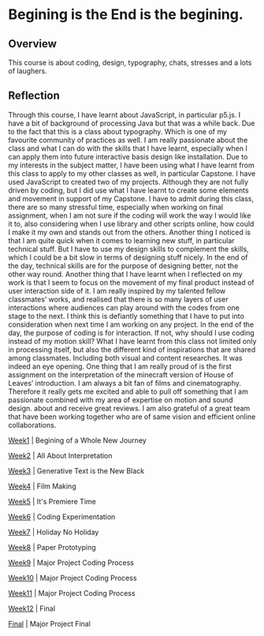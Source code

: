 # Begining is the End is the begining. 
## Overview 

This course is about coding, design, typography, chats, stresses and a lots of laughers. 

## Reflection

Through this course, I have learnt about JavaScript, in particular p5.js. I have a bit of background of processing Java but that was a while back. Due to the fact that this is a class about typography. Which is one of my favourite community of practices as well. I am really passionate about the class and what I can do with the skills that I have learnt, especially when I can apply them into future interactive basis design like installation. Due to my interests in the subject matter, I have been using what I have learnt from this class to apply to my other classes as well, in particular Capstone. I have used JavaScript to created two of my projects. Although they are not fully driven by coding, but I did use what I have learnt to create some elements and movement in support of my Capstone. I have to admit during this class, there are so many stressful time, especially when working on final assignment, when I am not sure if the coding will work the way I would like it to, also considering when I use library and other scripts online, how could I make it my own and stands out from the others. Another thing I noticed is that I am quite quick when it comes to learning new stuff, in particular technical stuff. But I have to use my design skills to complement the skills, which I could be a bit slow in terms of designing stuff nicely. In the end of the day, technical skills are for the purpose of designing better, not the other way round. Another thing that I have learnt when I reflected on my work is that I seem to focus on the movement of my final product instead of user interaction side of it. I am really inspired by my talented fellow classmates’ works, and realised that there is so many layers of user interactions where audiences can play around with the codes from one stage to the next. I think this is defiantly something that I have to put into consideration when next time I am working on any project. In the end of the day, the purpose of coding is for interaction. If not, why should I use coding instead of my motion skill? What I have learnt from this class not limited only in processing itself, but also the different kind of inspirations that are shared among classmates. Including both visual and content researches. It was indeed an eye opening. One thing that I am really proud of is the first assignment on the interpretation of the minecraft version of House of Leaves’ introduction. I am always a bit fan of films and cinematography. Therefore it really gets me excited and able to pull off something that I am passionate combined with my area of expertise on motion and sound design. about and receive great reviews. I am also grateful of a great team that have been working together who are of same vision and efficient online collaborations.

[Week1](https://github.com/WWsiyang/CODEWORD/tree/master/SKO/Week_01) | Begining of a Whole New Journey

[Week2](https://github.com/WWsiyang/CODEWORD/tree/master/SKO/Week_02) | All About Interpretation

[Week3](https://github.com/WWsiyang/CODEWORD/tree/master/SKO/Week_03) | Generative Text is the New Black

[Week4](https://github.com/WWsiyang/CODEWORD/tree/master/SKO/Week_04) | Film Making

[Week5](https://github.com/WWsiyang/CODEWORD/tree/master/SKO/Week_05) | It's Premiere Time

[Week6](https://github.com/WWsiyang/CODEWORD/tree/master/SKO/Week_06) | Coding Experimentation

[Week7](https://github.com/WWsiyang/CODEWORD/tree/master/SKO/Week_07) | Holiday No Holiday

[Week8](https://github.com/WWsiyang/CODEWORD/tree/master/SKO/Week_08) | Paper Prototyping

[Week9](https://github.com/WWsiyang/CODEWORD/tree/master/SKO/Week_09) | Major Project Coding Process

[Week10](https://github.com/WWsiyang/CODEWORD/tree/master/SKO/Week_10) | Major Project Coding Process

[Week11](https://github.com/WWsiyang/CODEWORD/tree/master/SKO/Week_11) | Major Project Coding Process

[Week12](https://github.com/WWsiyang/CODEWORD/tree/master/SKO/Week_12) | Final

[Final](https://wwsiyang.github.io/CODEWORD/SKO/Final_Assignment/Textparticle_151020_rain_1/) | Major Project Final
